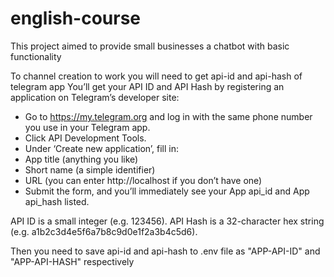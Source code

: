 # english-course
This project aimed to provide small businesses a chatbot with basic functionality

To channel creation to work you will need to get api-id and api-hash of telegram app 
You’ll get your API ID and API Hash by registering an application on Telegram’s developer site:
- Go to https://my.telegram.org and log in with the same phone number you use in your Telegram app.
- Click API Development Tools.
- Under ‘Create new application’, fill in:
- App title (anything you like)
- Short name (a simple identifier)
- URL (you can enter http://localhost if you don’t have one)
- Submit the form, and you’ll immediately see your App api_id and App api_hash listed.

API ID is a small integer (e.g. 123456).
API Hash is a 32-character hex string (e.g. a1b2c3d4e5f6a7b8c9d0e1f2a3b4c5d6).

Then you need to save api-id and api-hash to .env file as "APP-API-ID" and "APP-API-HASH" respectively
